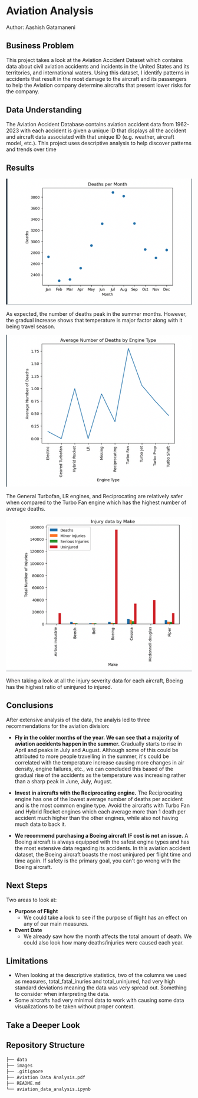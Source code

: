 # Aviation Analysis

Author: Aashish Gatamaneni

## Business Problem
This project takes a look at the Aviation Accident Dataset which contains data about civil aviation accidents and incidents in the United States and its territories, and international waters. Using this dataset, I identify patterns in accidents that result in the most damage to the aircraft and its passengers to help the Aviation company determine aircrafts that present lower risks for the company.

## Data Understanding
The Aviation Accident Database contains aviation accident data from 1962-2023 with each accident is given a unique ID that displays all the accident and aircraft data associated with that unique ID (e.g. weather, aircraft model, etc.). This project uses descriptive analysis to help discover patterns and trends over time

## Results
![DeathsMonth](./images/DeathsMonth.png)

As expected, the number of deaths peak in the summer months. However, the gradual increase shows that temperature is major factor along with it being travel season.

![EngineType](./images/EngineType.png)

The General Turbofan, LR engines, and Reciprocating are relatively safer when compared to the Turbo Fan engine which has the highest number of average deaths.

![InjuryData](./images/InjuryData.png)

When taking a look at all the injury severity data for each aircraft, Boeing has the highest ratio of uninjured to injured.

## Conclusions

After extensive analysis of the data, the analyis led to three recommendations for the aviation division:
- **Fly in the colder months of the year. We can see that a majority of aviation accidents happen in the summer.** Gradually starts to rise in April and peaks in July and August. Although some of this could be attributed to more people travelling in the summer, it's could be correlated with the temperature increase causing more changes in air density, engine failures, etc., we can concluded this based of the gradual rise of the accidents as the temperature was increasing rather than a sharp peak in June, July, August.

- **Invest in aircrafts with the Reciprocating engine.** The Reciprocating engine has one of the lowest average number of deaths per accident and is the most common engine type. Avoid the aircrafts with Turbo Fan and Hybrid Rocket engines which each average more than 1 death per accident much higher than the other engines, while also not having much data to back it.

- **We recommend purchasing a Boeing aircraft IF cost is not an issue.** A Boeing aircraft is always equipped with the safest engine types and has the most extensive data regarding its accidents. In this aviation accident dataset, the Boeing aircraft boasts the most uninjured per flight time and time again. If safety is the primary goal, you can't go wrong with the Boeing aircraft.

## Next Steps
Two areas to look at:
- **Purpose of Flight**
    - We could take a look to see if the purpose of flight has an effect on any of our main measures.
- **Event Date**
    - We already saw how the month affects the total amount of death. We could also look how many deaths/injuries were caused each year.

## Limitations
- When looking at the descriptive statistics, two of the columns we used as measures, total_fatal_inuries and total_uninjured, had very high standard deviations meaning the data was very spread out. Something to consider when interpreting the data.
- Some aircrafts had very minimal data to work with causing some data visualizations to be taken without proper context.

## Take a Deeper Look


## Repository Structure

```
├── data
├── images
├── .gitignore
├── Aviation Data Analysis.pdf
├── README.md
└── aviation_data_analysis.ipynb
```
